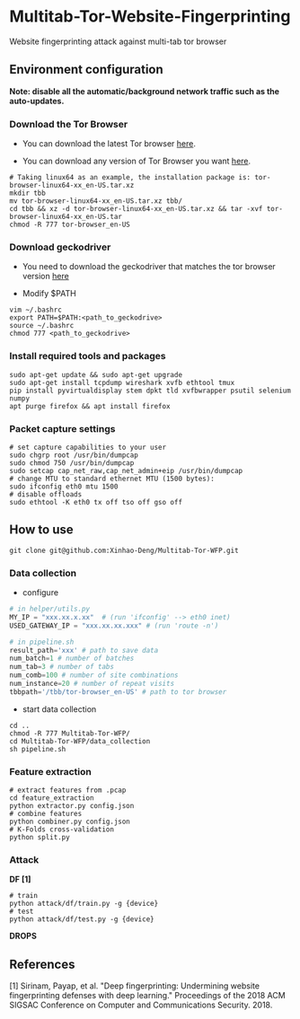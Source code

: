 # Multitab-Tor-Website-Fingerprinting
Website fingerprinting attack against multi-tab tor browser 

## Environment configuration
**Note: disable all the automatic/background network traffic such as the auto-updates.**

### Download the Tor Browser
- You can download the latest Tor browser [here](https://www.torproject.org/download/).

- You can download any version of Tor Browser you want [here](https://archive.torproject.org/tor-package-archive/torbrowser/).

```shell
# Taking linux64 as an example, the installation package is: tor-browser-linux64-xx_en-US.tar.xz
mkdir tbb
mv tor-browser-linux64-xx_en-US.tar.xz tbb/
cd tbb && xz -d tor-browser-linux64-xx_en-US.tar.xz && tar -xvf tor-browser-linux64-xx_en-US.tar
chmod -R 777 tor-browser_en-US
```

### Download geckodriver
- You need to download the geckodriver that matches the tor browser version [here](https://archive.torproject.org/tor-package-archive/torbrowser/)

- Modify $PATH

```shell
vim ~/.bashrc
export PATH=$PATH:<path_to_geckodrive>
source ~/.bashrc
chmod 777 <path_to_geckodrive>
```

### Install required tools and packages

```shell
sudo apt-get update && sudo apt-get upgrade
sudo apt-get install tcpdump wireshark xvfb ethtool tmux
pip install pyvirtualdisplay stem dpkt tld xvfbwrapper psutil selenium numpy
apt purge firefox && apt install firefox
```

### Packet capture settings

```shell
# set capture capabilities to your user
sudo chgrp root /usr/bin/dumpcap
sudo chmod 750 /usr/bin/dumpcap
sudo setcap cap_net_raw,cap_net_admin+eip /usr/bin/dumpcap
# change MTU to standard ethernet MTU (1500 bytes):
sudo ifconfig eth0 mtu 1500
# disable offloads
sudo ethtool -K eth0 tx off tso off gso off
```

## How to use
```shell
git clone git@github.com:Xinhao-Deng/Multitab-Tor-WFP.git
```

### Data collection
- configure
```python
# in helper/utils.py
MY_IP = "xxx.xx.x.xx"  # (run 'ifconfig' --> eth0 inet)
USED_GATEWAY_IP = "xxx.xx.xx.xxx" # (run 'route -n')

# in pipeline.sh
result_path='xxx' # path to save data
num_batch=1 # number of batches
num_tab=3 # number of tabs
num_comb=100 # number of site combinations
num_instance=20 # number of repeat visits
tbbpath='/tbb/tor-browser_en-US' # path to tor browser
```

- start data collection
```shell
cd ..
chmod -R 777 Multitab-Tor-WFP/
cd Multitab-Tor-WFP/data_collection
sh pipeline.sh
```

### Feature extraction
```shell
# extract features from .pcap
cd feature_extraction
python extractor.py config.json
# combine features
python combiner.py config.json
# K-Folds cross-validation
python split.py
```

### Attack
**DF [1]**
```shell
# train
python attack/df/train.py -g {device}
# test
python attack/df/test.py -g {device}
```

**DROPS**



## References
[1] Sirinam, Payap, et al. "Deep fingerprinting: Undermining website fingerprinting defenses with deep learning." Proceedings of the 2018 ACM SIGSAC Conference on Computer and Communications Security. 2018.